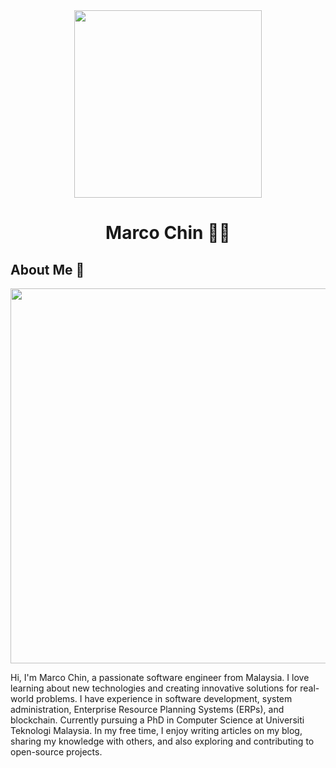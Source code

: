 
<div align="center"><img src="https://github.com/drshahizan/learn-github/blob/main/profile/ruffige/YB7A5509.JPG" width="300" /></div>
<h1 align="center">Marco Chin 👨‍💻</h1>

## About Me 🚀
<div align="center"><img src="https://github.com/drshahizan/BDM/assets/51344005/ffaa458f-d247-48f9-86f6-c4f88ebefaa5" width="600" /></div>

Hi, I'm Marco Chin, a passionate software engineer from Malaysia. I love learning about new technologies and creating innovative solutions for real-world problems. I have experience in software development, system administration, Enterprise Resource Planning Systems (ERPs), and blockchain. Currently pursuing a PhD in Computer Science at Universiti Teknologi Malaysia. In my free time, I enjoy writing articles on my blog, sharing my knowledge with others, and also exploring and contributing to open-source projects.

